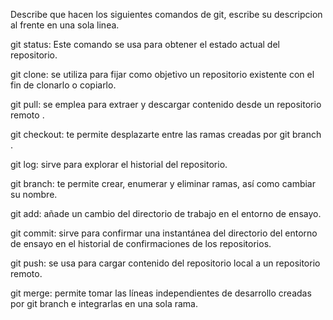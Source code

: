 Describe que hacen los siguientes comandos de git, escribe su descripcion al frente en una sola linea.

git status: Este comando se usa para obtener el estado actual del repositorio.

git clone: se utiliza para fijar como objetivo un repositorio existente con el fin de clonarlo o copiarlo.

git pull: se emplea para extraer y descargar contenido desde un repositorio remoto .

git checkout:  te permite desplazarte entre las ramas creadas por git branch .

git log: sirve para explorar el historial del repositorio.

git branch:  te permite crear, enumerar y eliminar ramas, así como cambiar su nombre.

git add: añade un cambio del directorio de trabajo en el entorno de ensayo.

git commit: sirve para confirmar una instantánea del directorio del entorno de ensayo en el historial de confirmaciones de los repositorios.

git push:  se usa para cargar contenido del repositorio local a un repositorio remoto.

git merge: permite tomar las líneas independientes de desarrollo creadas por git branch e integrarlas en una sola rama.
